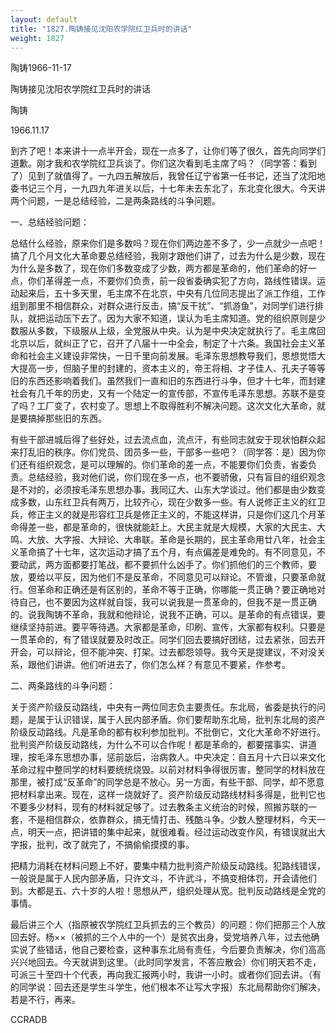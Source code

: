 ```yaml
---
layout: default
title: "1827.陶铸接见沈阳农学院红卫兵时的讲话"
weight: 1827
---
```


陶铸1966-11-17

陶铸接见沈阳农学院红卫兵时的讲话

陶铸

1966.11.17

到齐了吧！本来讲十一点半开会，现在一点多了，让你们等了很久，首先向同学们道歉。刚才我和农学院红卫兵谈了。你们这次看到毛主席了吗？（同学答：看到了）见到了就值得了。一九四五解放后，我曾任辽宁省第一任书记，还当了沈阳地委书记三个月，一九四九年进关以后，十七年未去东北了，东北变化很大。今天讲两个问题，一是总结经验，二是两条路线的斗争问题。

一、总结经验问题：

总结什么经验，原来你们是多数吗？现在你们两边差不多了，少一点就少一点吧！搞了几个月文化大革命要总结经验，我刚才跟他们讲了，过去为什么是少数，现在为什么是多数了，现在你们多数变成了少数，两方都是革命的，他们革命的好一点，你们革得差一点，不要你们负责，前一段省委确实犯了方向，路线性错误。运动起来后，五十多天里，毛主席不在北京，中央有几位同志提出了派工作组，工作组到那里不相信群众，对群众进行反击，搞“反干扰”、“抓游鱼”，对同学们进行排队，就把运动压下去了。因为大家不知道，误认为毛主席知道。党的组织原则是少数服从多数，下级服从上级，全党服从中央。认为是中央决定就执行了。毛主席回北京以后，就纠正了它，召开了八届十一中全会，制定了十六条。我国社会主义革命和社会主义建设非常快，一日千里向前发展。毛泽东思想教导我们，思想觉悟大大提高一步，但脑子里的封建的，资本主义的，帝王将相、才子佳人、孔夫子等等旧的东西还影响着我们。虽然我们一直和旧的东西进行斗争，但才十七年，而封建社会有几千年的历史，又有一个陆定一的宣传部，不宣传毛泽东思想。苏联不是变了吗？工厂变了，农村变了。思想上不取得胜利不解决问题。这次文化大革命，就是要搞掉那些旧的东西。

有些干部进城后得了些好处，过去流点血，流点汗，有些同志就安于现状怕群众起来打乱旧的秩序。你们党员、团员多一些，干部多一些吧？（同学答：是）因为你们还有组织观念，是可以理解的。你们革命的差一点，不能要你们负责，省委负责。总结经验，我对他们说，你们现在多一点，也不要骄傲，只有盲目的组织观念是不对的，必须按毛泽东思想办事。我同辽大、山东大学谈过。他们都是由少数变成多数，山东红卫兵有两万，比较齐心，现在少数多一些。有人说修正主义的红卫兵，修正主义的就是形容红卫兵是修正主义的，不能这样讲，只是你们这几个月革命得差一些，都是革命的，很快就能赶上。大民主就是大规模，大家的大民主、大鸣、大放、大字报、大辩论、大串联。革命是长期的，民主革命用廿八年，社会主义革命搞了十七年，这次运动才搞了五个月，有点偏差是难免的。有不同意见，不要动武，两方面都要打笔战，都不要抓什么凶手了。你们抓他们的三个教师，要放，要给以平反，因为他们不是反革命，不同意见可以辩论。不管谁，只要革命就行。但革命和正确还是有区别的，革命不等于正确，你哪能一贯正确？要正确地对待自己，也不要因为这样就自馁，我可以说我是一贯革命的，但我不是一贯正确的。说我陶铸不革命，我就和他辩论，说我不正确，可以。是革命的有点错误，要继续坚持前进。要平等待遇。大家都是革命，印刷、宣传，大家都有权利。只要是一贯革命的，有了错误就要及时改正。同学们回去要搞好团结，过去紧张，回去开开会，可以辩论，但不能冲突、打架。过去都怨领导。我今天是提建议，不对没关系，跟他们讲讲。他们听进去了，你们怎么样？有意见不要紧，作参考。

二、两条路线的斗争问题：

关于资产阶级反动路线，中央有一两位同志负主要责任。东北局，省委是执行的问题，是属于认识错误，属于人民内部矛盾。你们要帮助东北局，批判东北局的资产阶级反动路线。凡是革命的都有权利参加批判。不批倒它，文化大革命不好进行。批判资产阶级反动路线，为什么不可以合作呢！都是革命的，都要摆事实、讲道理，按毛泽东思想办事，惩前毖后，治病救人。中央决定：自五月十六日以来文化革命过程中整同学的材料要统统烧毁。以前对材料争得很厉害，整同学的材料放在那里，被打成“反革命”的同学总是不放心。另一方面，有些干部、同学，却不愿意把材料拿出来。现在，这样一烧就好了。资产阶级反动路线材料多得是，批判它也不要多少材料，现有的材料就足够了。过去教条主义统治的时候，照搬苏联的一套，不是相信群众，依靠群众，搞无情打击、残酷斗争。少数人整理材料，今天一点，明天一点，把讲错的集中起来，就很难看。经过运动改变作风，有错误就出大字报，批判，改了就完了，不搞偷偷摸摸的事。

把精力消耗在材料问题上不好，要集中精力批判资产阶级反动路线。犯路线错误，一般说是属于人民内部矛盾，只许文斗，不许武斗，不搞变相体罚，开会请他们到。大都是五、六十岁的人啦！思想从严，组织处理从宽。批判反动路线是全党的事情。

最后讲三个人（指原被农学院红卫兵抓去的三个教员）的问题：你们把那三个人放回去好。杨××（被抓的三个人中的一个）是贫农出身，受党培养八年，过去他确实说了些错话，他自己要检查，这种事东北局有责任，今后要负责解决，你们高高兴兴地回去。今天就讲到这里。（此时同学发言，不答应散会）你们明天若不走，可派三十至四十个代表，再向我汇报两小时，我讲一小时。或者你们回去讲。（有的同学说：回去还是学生斗学生，他们根本不让写大字报）东北局帮助你们解决，若是不行，再来。

CCRADB

